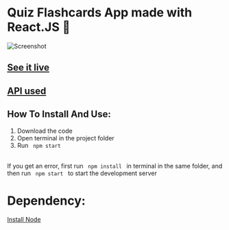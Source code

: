 # Quiz Flashcards App made with React.JS 🦾

![Screenshot](https://user-images.githubusercontent.com/55017730/91642474-46d38180-ea49-11ea-8d4d-969fa8fceb7d.png)


## [See it live](https://proghead00.github.io/Quiz-Flashcards/)

## [API used](https://opentdb.com/api_config.php)


## How To Install And Use:

1. Download the code
2. Open terminal in the project folder
3. Run
<code> npm start </code>
<br>
If you get an error, first run 
<code> npm install </code> in terminal in the same folder, and then run
<code> npm start </code> to start the development server
  
# Dependency:
[Install Node](https://node.org/)
